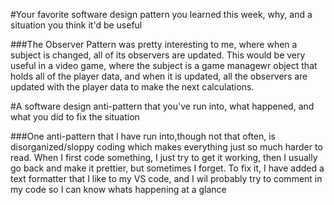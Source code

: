 #Your favorite software design pattern you learned this week, why, and a situation you think it'd be useful

###The Observer Pattern was pretty interesting to me, where when a subject is changed, all of its observers are updated. This would be very useful in a video game, where the subject is a game managewr object that holds all of the player data, and when it is updated, all the observers are updated with the player data to make the next calculations.


#A software design anti-pattern that you've run into, what happened, and what you did to fix the situation

###One anti-pattern that I have run into,though not that often, is disorganized/sloppy coding which makes everything just so much harder to read. When I first code something, I just try to get it working, then I usually go back and make it prettier, but sometimes I forget. To fix it, I have added a text formatter that I like to my VS code, and I wil probably try to comment in my code so I can know whats happening at a glance